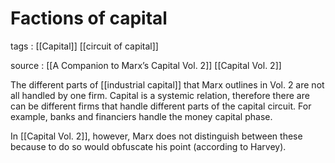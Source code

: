 # Factions of capital

tags
: [[Capital]] [[circuit of capital]]

source
: [[A Companion to Marx&rsquo;s Capital Vol. 2]] [[Capital Vol. 2]]

The different parts of [[industrial capital]] that Marx outlines in Vol. 2 are not all handled by one firm. Capital is a systemic relation, therefore there are can be different firms that handle different parts of the capital circuit. For example, banks and financiers handle the money capital phase.

In [[Capital Vol. 2]], however, Marx does not distinguish between these because to do so would obfuscate his point (according to Harvey).
